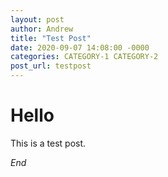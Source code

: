 ```yaml
---
layout: post
author: Andrew
title: "Test Post"
date: 2020-09-07 14:08:00 -0000
categories: CATEGORY-1 CATEGORY-2
post_url: testpost
---
```


# Hello
This is a test post.

*End*